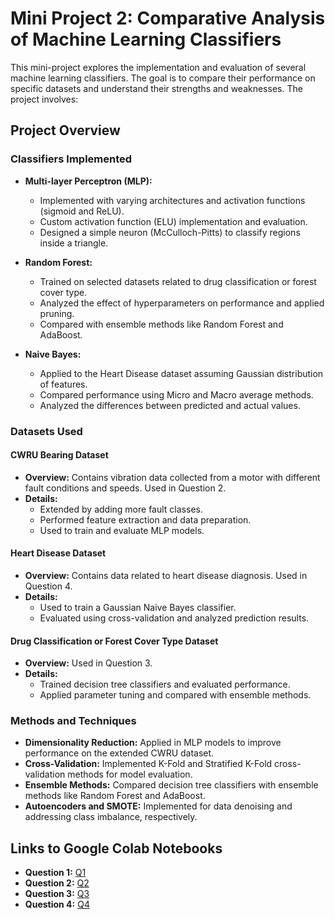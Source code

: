 # Mini Project 2: Comparative Analysis of Machine Learning Classifiers

This mini-project explores the implementation and evaluation of several machine learning classifiers. The goal is to compare their performance on specific datasets and understand their strengths and weaknesses. The project involves:

## Project Overview

### Classifiers Implemented
- **Multi-layer Perceptron (MLP):**
  - Implemented with varying architectures and activation functions (sigmoid and ReLU).
  - Custom activation function (ELU) implementation and evaluation.
  - Designed a simple neuron (McCulloch-Pitts) to classify regions inside a triangle.

- **Random Forest:**
  - Trained on selected datasets related to drug classification or forest cover type.
  - Analyzed the effect of hyperparameters on performance and applied pruning.
  - Compared with ensemble methods like Random Forest and AdaBoost.

- **Naive Bayes:**
  - Applied to the Heart Disease dataset assuming Gaussian distribution of features.
  - Compared performance using Micro and Macro average methods.
  - Analyzed the differences between predicted and actual values.

### Datasets Used

#### CWRU Bearing Dataset
- **Overview:** Contains vibration data collected from a motor with different fault conditions and speeds. Used in Question 2.
- **Details:**
  - Extended by adding more fault classes.
  - Performed feature extraction and data preparation.
  - Used to train and evaluate MLP models.

#### Heart Disease Dataset
- **Overview:** Contains data related to heart disease diagnosis. Used in Question 4.
- **Details:**
  - Used to train a Gaussian Naive Bayes classifier.
  - Evaluated using cross-validation and analyzed prediction results.

#### Drug Classification or Forest Cover Type Dataset
- **Overview:** Used in Question 3.
- **Details:**
  - Trained decision tree classifiers and evaluated performance.
  - Applied parameter tuning and compared with ensemble methods.

### Methods and Techniques

- **Dimensionality Reduction:** Applied in MLP models to improve performance on the extended CWRU dataset.
- **Cross-Validation:** Implemented K-Fold and Stratified K-Fold cross-validation methods for model evaluation.
- **Ensemble Methods:** Compared decision tree classifiers with ensemble methods like Random Forest and AdaBoost.
- **Autoencoders and SMOTE:** Implemented for data denoising and addressing class imbalance, respectively.

## Links to Google Colab Notebooks

- **Question 1:** [Q1](https://colab.research.google.com/drive/1kArNn1D5TADjH7yIPWhrTBEHnEt18PnT?usp=sharing)
- **Question 2:** [Q2](https://colab.research.google.com/drive/1nV2djffDYJF--97fBHS3DmZTIi7dWh7h?usp=sharing)
- **Question 3:** [Q3](https://colab.research.google.com/drive/18IklvkgDHrH45lYyN4chG9UFq2AQN8rX?usp=sharing)
- **Question 4:** [Q4](https://colab.research.google.com/drive/198kllTQK4Q0mSq8fGQqtB7culZ11JsYl?usp=sharing)
